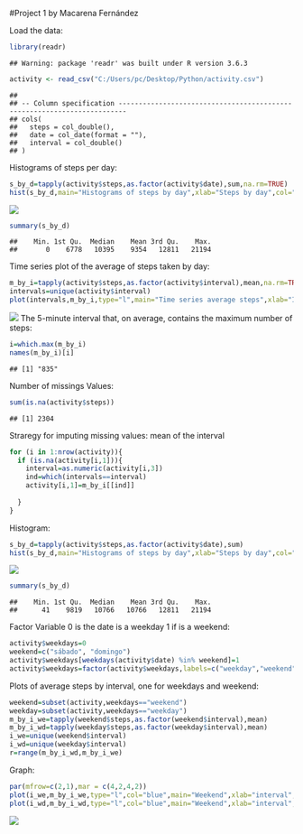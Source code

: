 \#Project 1 by Macarena Fernández

Load the data:

``` r
library(readr)
```

    ## Warning: package 'readr' was built under R version 3.6.3

``` r
activity <- read_csv("C:/Users/pc/Desktop/Python/activity.csv")
```

    ## 
    ## -- Column specification ------------------------------------------------------------------------
    ## cols(
    ##   steps = col_double(),
    ##   date = col_date(format = ""),
    ##   interval = col_double()
    ## )

Histograms of steps per day:

``` r
s_by_d=tapply(activity$steps,as.factor(activity$date),sum,na.rm=TRUE)
hist(s_by_d,main="Histograms of steps by day",xlab="Steps by day",col="green")
```

![](PA1_template_files/figure-markdown_github/unnamed-chunk-2-1.png)

``` r
summary(s_by_d)
```

    ##    Min. 1st Qu.  Median    Mean 3rd Qu.    Max. 
    ##       0    6778   10395    9354   12811   21194

Time series plot of the average of steps taken by day:

``` r
m_by_i=tapply(activity$steps,as.factor(activity$interval),mean,na.rm=TRUE)
intervals=unique(activity$interval)
plot(intervals,m_by_i,type="l",main="Time series average steps",xlab="Intervals",ylab="Mean Steps")
```

![](PA1_template_files/figure-markdown_github/unnamed-chunk-3-1.png) The
5-minute interval that, on average, contains the maximum number of
steps:

``` r
i=which.max(m_by_i)
names(m_by_i)[i]
```

    ## [1] "835"

Number of missings Values:

``` r
sum(is.na(activity$steps))
```

    ## [1] 2304

Straregy for imputing missing values: mean of the interval

``` r
for (i in 1:nrow(activity)){
  if (is.na(activity[i,1])){
    interval=as.numeric(activity[i,3])
    ind=which(intervals==interval)
    activity[i,1]=m_by_i[[ind]]
    
  }
}
```

Histogram:

``` r
s_by_d=tapply(activity$steps,as.factor(activity$date),sum)
hist(s_by_d,main="Histograms of steps by day",xlab="Steps by day",col="blue")
```

![](PA1_template_files/figure-markdown_github/unnamed-chunk-7-1.png)

``` r
summary(s_by_d)
```

    ##    Min. 1st Qu.  Median    Mean 3rd Qu.    Max. 
    ##      41    9819   10766   10766   12811   21194

Factor Variable 0 is the date is a weekday 1 if is a weekend:

``` r
activity$weekdays=0
weekend=c("sábado", "domingo")
activity$weekdays[weekdays(activity$date) %in% weekend]=1
activity$weekdays=factor(activity$weekdays,labels=c("weekday","weekend"))
```

Plots of average steps by interval, one for weekdays and weekend:

``` r
weekend=subset(activity,weekdays=="weekend")
weekday=subset(activity,weekdays=="weekday")
m_by_i_we=tapply(weekend$steps,as.factor(weekend$interval),mean)
m_by_i_wd=tapply(weekday$steps,as.factor(weekday$interval),mean)
i_we=unique(weekend$interval)
i_wd=unique(weekday$interval)
r=range(m_by_i_wd,m_by_i_we)
```

Graph:

``` r
par(mfrow=c(2,1),mar = c(4,2,4,2))
plot(i_we,m_by_i_we,type="l",col="blue",main="Weekend",xlab="interval",ylab="step",ylim=r)
plot(i_wd,m_by_i_wd,type="l",col="blue",main="Weekend",xlab="interval",ylab="step",ylim=r)
```

![](PA1_template_files/figure-markdown_github/unnamed-chunk-10-1.png)
